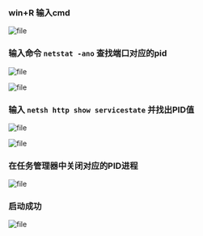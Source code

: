 <h3><strong>win+R 输入cmd</strong></h3>
<p><img src="https://s2.loli.net/2024/10/28/8jmZ9vuShPDeKgz.png" alt="file" /></p>
<h3><strong>输入命令 <code>netstat -ano</code> 查找端口对应的pid</strong></h3>
<p><img src="https://s2.loli.net/2024/10/28/4sB8SKhzEJAipou.png" alt="file" /></p>
<p><img src="https://s2.loli.net/2024/10/28/83d6S5XCDguZBI2.png" alt="file" /></p>
<h3><strong>输入 <code>netsh http show servicestate</code> 并找出PID值</strong></h3>
<p><img src="https://s2.loli.net/2024/10/28/Zg2eUIVqf3mAOiY.png" alt="file" /></p>
<p><img src="https://s2.loli.net/2024/10/28/jSYE5bCfqrIk39x.png" alt="file" /></p>
<h3><strong>在任务管理器中关闭对应的PID进程</strong></h3>
<p><img src="https://s2.loli.net/2024/10/28/IXZQYvd38HRtjnE.png" alt="file" /></p>
<h3><strong>启动成功</strong></h3>
<p><img src="https://s2.loli.net/2024/10/28/sAerYOqaSu52hN1.png" alt="file" /></p>